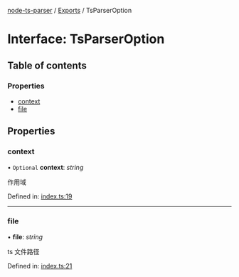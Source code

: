 [node-ts-parser](../README.md) / [Exports](../modules.md) / TsParserOption

# Interface: TsParserOption

## Table of contents

### Properties

- [context](tsparseroption.md#context)
- [file](tsparseroption.md#file)

## Properties

### context

• `Optional` **context**: *string*

作用域

Defined in: [index.ts:19](https://github.com/jackness1208/ts-parser/blob/d02a627/src/index.ts#L19)

___

### file

• **file**: *string*

ts 文件路径

Defined in: [index.ts:21](https://github.com/jackness1208/ts-parser/blob/d02a627/src/index.ts#L21)
